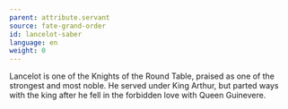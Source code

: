 ```yaml
---
parent: attribute.servant
source: fate-grand-order
id: lancelot-saber
language: en
weight: 0
---
```


Lancelot is one of the Knights of the Round Table, praised as one of the strongest and most noble.
He served under King Arthur, but parted ways with the king after he fell in the forbidden love with Queen Guinevere.
